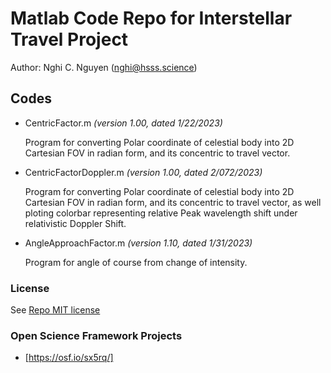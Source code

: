 # Matlab Code Repo for Interstellar Travel Project

Author: Nghi C. Nguyen (nghi@hsss.science)

## Codes
- CentricFactor.m *(version 1.00, dated 1/22/2023)*

  Program for converting Polar coordinate of celestial body into 2D Cartesian FOV in radian form, and its concentric to travel vector.

- CentricFactorDoppler.m *(version 1.00, dated 2/072/2023)*

  Program for converting Polar coordinate of celestial body into 2D Cartesian FOV in radian form, and its concentric to travel vector,
  as well ploting colorbar representing relative Peak wavelength shift under relativistic Doppler Shift.
  
- AngleApproachFactor.m *(version 1.10, dated 1/31/2023)*

  Program for angle of course from change of intensity.

### License 
See [Repo MIT license](https://github.com/NghiHsss/Hsss-Science-Public/blob/main/LICENSE)

### Open Science Framework Projects

- [https://osf.io/sx5rq/]
